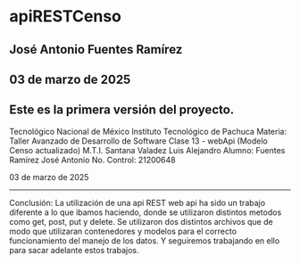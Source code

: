# apiRESTCenso
## José Antonio Fuentes Ramírez
## 03 de marzo de 2025
Este es la primera versión del proyecto.
----------------------------------------------------
Tecnológico Nacional de México
Instituto Tecnológico de Pachuca
Materia:  Taller Avanzado de Desarrollo de Software
Clase 13 - webApi (Modelo Censo actualizado)
M.T.I. Santana Valadez Luis Alejandro
Alumno: 
Fuentes Ramírez José Antonio
No. Control: 21200648

03 de marzo de 2025

---------------------------------------------------
Conclusión: La utilización de una api REST web api ha sido un
trabajo diferente a lo que ibamos haciendo, donde se utilizaron
distintos metodos como get, post, put y delete. Se utilizaron dos 
distintos archivos que de modo que utilizaran contenedores y modelos para
el correcto funcionamiento del manejo de los datos. Y seguiremos trabajando
en ello para sacar adelante estos trabajos. 